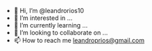 - 👋 Hi, I’m @leandrorios10
- 👀 I’m interested in ...
- 🌱 I’m currently learning ...
- 💞️ I’m looking to collaborate on ...
- 📫 How to reach me leandroprios@gmail.com

<!---
leandrorios10/leandrorios10 is a ✨ special ✨ repository because its `README.md` (this file) appears on your GitHub profile.
You can click the Preview link to take a look at your changes.
--->
